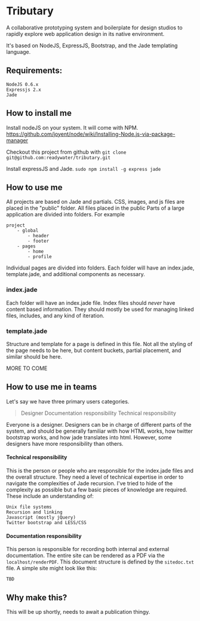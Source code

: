 Tributary
=========
A collaborative prototyping system and boilerplate for design studios to rapidly explore web application design in its native environment.

It's based on NodeJS, ExpressJS, Bootstrap, and the Jade templating language.

Requirements:
-------------
```
NodeJS 0.6.x
Expressjs 2.x
Jade
```

How to install me
-----------------
Install nodeJS on your system. It will come with NPM.
https://github.com/joyent/node/wiki/Installing-Node.js-via-package-manager

Checkout this project from github with
`git clone git@github.com:readywater/tributary.git`

Install expressJS and Jade.
`sudo npm install -g express jade`


How to use me
-------------
All projects are based on Jade and partials. CSS, images, and js files are placed in the "public" folder. All files placed in the public 
Parts of a large application are divided into folders. For example
```
project
	- global
		- header
		- footer
	- pages
		- home
		- profile
```

Individual pages are divided into folders. Each folder will have an index.jade, template.jade, and additional components as necessary.



### index.jade
Each folder will have an index.jade file. Index files should _never_ have content based information. 
They should mostly be used for managing linked files, includes, and any kind of iteration.

### template.jade
Structure and template for a page is defined in this file. Not all the styling of the page needs to be here, but content buckets, partial placement, and similar should be here.

MORE TO COME

How to use me in teams
----------------------
Let's say we have three primary users categories.
> Designer
> Documentation responsibility
> Technical responsibility

Everyone is a designer. Designers can be in charge of different parts of the system, and should be generally familiar with how HTML works, how twitter bootstrap works, and how jade translates into html. However, some designers have more responsibility than others.

#### Technical responsibility
This is the person or people who are responsible for the index.jade files and the overall structure. They need a level of technical expertise in order to navigate the complexities of Jade recursion. I've tried to hide of the complexity as possible but a few basic pieces of knowledge are required.
These include an understanding of:
```
Unix file systems
Recursion and linking
Javascript (mostly jQuery)
Twitter bootstrap and LESS/CSS
```
#### Documentation responsibility
This person is responsible for recording both internal and external documentation. The entire site can be rendered as a PDF via the `localhost/renderPDF`. 
This document structure is defined by the `sitedoc.txt` file.
A simple site might look like this:
```
TBD
```


Why make this?
--------------
This will be up shortly, needs to await a publication thingy.